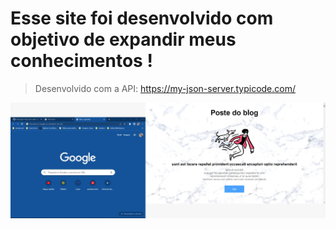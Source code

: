 # Esse site foi desenvolvido com objetivo de expandir meus conhecimentos !

> Desenvolvido com a API: https://my-json-server.typicode.com/

<img src="reedme.jpeg" />
